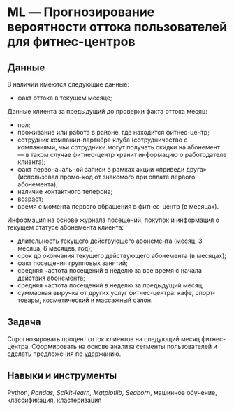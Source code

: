 # ML — Прогнозирование вероятности оттока пользователей для фитнес-центров
## Данные
В наличии имеются следующие данные: 
- факт оттока в текущем месяце;

Данные клиента за предыдущий до проверки факта оттока месяц:
- пол;
- проживание или работа в районе, где находится фитнес-центр;
- сотрудник компании-партнёра клуба (сотрудничество с компаниями, чьи сотрудники могут получать скидки на абонемент — в таком случае фитнес-центр хранит информацию о работодателе клиента);
- факт первоначальной записи в рамках акции «приведи друга» (использовал промо-код от знакомого при оплате первого абонемента);
- наличие контактного телефона;
- возраст;
- время с момента первого обращения в фитнес-центр (в месяцах).

Информация на основе журнала посещений, покупок и информация о текущем статусе абонемента клиента:
- длительность текущего действующего абонемента (месяц, 3 месяца, 6 месяцев, год);
- срок до окончания текущего действующего абонемента (в месяцах);
- факт посещения групповых занятий;
- средняя частота посещений в неделю за все время с начала действия абонемента;
- средняя частота посещений в неделю за предыдущий месяц;
- суммарная выручка от других услуг фитнес-центра: кафе, спорт-товары, косметический и массажный салон.

## Задача 
Спрогнозировать процент отток клиентов на следующий месяц фитнес-центра. Сформировать на основе анализа сегменты пользователей и сделать предложения по удержанию.
## Навыки и инструменты
Python, *Pandas, Scikit-learn, Matplotlib, Seaborn*, машинное обучение, классификация, кластеризация
